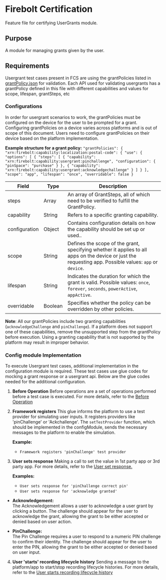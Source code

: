 # Firebolt Certification
Feature file for certifying UserGrants module.

## Purpose
A module for managing grants given by the user.

## Requirements
Usergrant test cases present in FCS are using the grantPolicies listed in [grantPolicy.json](../../fixtures/grantPolicy.json) for validation. Each API used for validating usergrants has a grantPolicy defined in this file with different capabilities and values for scope, lifespan, grantSteps, etc

### Configurations 
In order for usergrant scenarios to work, the grantPolicies must be configured on the device for the user to be prompted for a grant. Configuring grantPolicies on a device varies across platforms and is out of scope of this document. Users need to configure grantPolicies on their device based on the platform implementation.

  **Example structure for a grant policy:**
                    ```
                        "grantPolicies": {
                            "xrn:firebolt:capability:localization:postal-code": {
                                    "use": {
                                        "options": [
                                            {
                                                "steps": [
                                                    {
                                                        "capability": "xrn:firebolt:capability:usergrant:pinchallenge",
                                                        "configuration": {
                                                            "pinSpace": "purchase"
                                                        }
                                                    },
                                                    {
                                                        "capability": "xrn:firebolt:capability:usergrant:acknowledgechallenge"
                                                    }
                                                ]
                                            }
                                        ],
                                        "scope": "app",
                                        "lifespan": "once",
                                        "overridable": false
                                    }
                           ```         

| Field         | Type    | Description                                                                                                                                             |
| ------------- | ------- | ------------------------------------------------------------------------------------------------------------------------------------------------------- |
| steps         | Array   | An array of GrantSteps, all of which need to be verified to fulfill the GrantPolicy.                                                                    |
| capability    | String  | Refers to a specific granting capability.                                                                                                               |
| configuration | Object  | Contains configuration details on how the capability should be set up or used..                                                                         |
| scope         | String  | Defines the scope of the grant, specifying whether it applies to all apps on the device or just the requesting app. Possible values: `app` or `device`. |
| lifespan      | String  | Indicates the duration for which the grant is valid. Possible values: `once`, `forever`, `seconds`, `powerActive`, `appActive`.                         |
| overridable   | Boolean | Specifies whether the policy can be overridden by other policies.                                                                                       |

**Note**: All our grantPolicies include two granting capabilities (`acknowledgeChallenge` and `pinChallenge`). If a platform does not support one of these capabilities, remove the unsupported step from the grantPolicy before execution. Using a granting capability that is not supported by the platform may result in improper behavior.

### Config module Implementation

To execute Usergrant test cases, additional implementation in the configuration module is required. These test cases use glue codes for mocking a grant response or a usergrant api. Below are the glue codes needed for the additional configuration.

1. **Before Operation**
   Before operations are a set of operations performed before a test case is executed. For more details, refer to the [Before Operation](https://github.com/rdkcentral/firebolt-certification-suite/blob/dev/README.md#before-operation)

2. **Framework registers** 
   This glue informs the platform to use a test provider for simulating user inputs. It registers providers like 'pinChallenge' or 'Ackchallenge'. The `setTestProvider` function, which should be implemented in the configModule, sends the necessary messages to the platform to enable the simulation.
   
      **Example:**
     - `Framework registers 'pinChallenge' test provider`

3. **User sets response**
   Making a call to set the value in 1st party app or 3rd party app. For more details, refer to the [User set response.](https://github.com/rdkcentral/firebolt-certification-suite/blob/dev/cypress/support/step_definitions/providerCalls.md#user-set-response-for-)

     **Examples:**
     - `User sets response for 'pinChallenge correct pin'`
     - `User sets response for 'acknowledge granted'`
  
  - **Acknowledgement:**  
     The Acknowledgement allows a user to acknowledge a user grant by clicking a button. The challenge should appear for the user to acknowledge the grant, allowing the grant to be either accepted or denied based on user action. 

   - **PinChallenge:**  
     The Pin Challenge requires a user to respond to a numeric PIN challenge to confirm their identity. The challenge should appear for the user to enter the PIN, allowing the grant to be either accepted or denied based on user input.

4. **User 'starts' recording lifecycle history**
   Sending a message to the platform/app to start/stop recording lifecycle histories. For more details, refer to the [User starts recording lifecycle history](https://github.com/rdkcentral/firebolt-certification-suite/blob/dev/cypress/support/step_definitions/providerCalls.md#user--recording-lifecycle-history-for-)